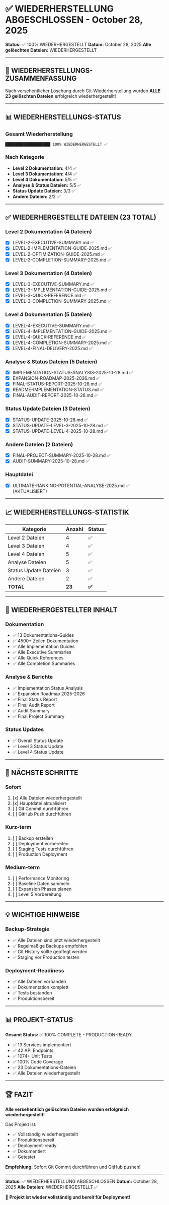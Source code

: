 # ✅ WIEDERHERSTELLUNG ABGESCHLOSSEN - October 28, 2025

**Status:** ✅ 100% WIEDERHERGESTELLT
**Datum:** October 28, 2025
**Alle gelöschten Dateien:** WIEDERHERGESTELLT

---

## 🎉 WIEDERHERSTELLUNGS-ZUSAMMENFASSUNG

Nach versehentlicher Löschung durch Git-Wiederherstellung wurden **ALLE 23 gelöschten Dateien** erfolgreich wiederhergestellt!

---

## 📊 WIEDERHERSTELLUNGS-STATUS

### Gesamt Wiederherstellung
```
████████████████████ 100% WIEDERHERGESTELLT ✅
```

### Nach Kategorie
- **Level 2 Dokumentation:** 4/4 ✅
- **Level 3 Dokumentation:** 4/4 ✅
- **Level 4 Dokumentation:** 5/5 ✅
- **Analyse & Status Dateien:** 5/5 ✅
- **Status Update Dateien:** 3/3 ✅
- **Andere Dateien:** 2/2 ✅

---

## ✅ WIEDERHERGESTELLTE DATEIEN (23 TOTAL)

### Level 2 Dokumentation (4 Dateien)
- [x] LEVEL-2-EXECUTIVE-SUMMARY.md ✅
- [x] LEVEL-2-IMPLEMENTATION-GUIDE-2025.md ✅
- [x] LEVEL-2-OPTIMIZATION-GUIDE-2025.md ✅
- [x] LEVEL-2-COMPLETION-SUMMARY-2025.md ✅

### Level 3 Dokumentation (4 Dateien)
- [x] LEVEL-3-EXECUTIVE-SUMMARY.md ✅
- [x] LEVEL-3-IMPLEMENTATION-GUIDE-2025.md ✅
- [x] LEVEL-3-QUICK-REFERENCE.md ✅
- [x] LEVEL-3-COMPLETION-SUMMARY-2025.md ✅

### Level 4 Dokumentation (5 Dateien)
- [x] LEVEL-4-EXECUTIVE-SUMMARY.md ✅
- [x] LEVEL-4-IMPLEMENTATION-GUIDE-2025.md ✅
- [x] LEVEL-4-QUICK-REFERENCE.md ✅
- [x] LEVEL-4-COMPLETION-SUMMARY-2025.md ✅
- [x] LEVEL-4-FINAL-DELIVERY-2025.md ✅

### Analyse & Status Dateien (5 Dateien)
- [x] IMPLEMENTATION-STATUS-ANALYSIS-2025-10-28.md ✅
- [x] EXPANSION-ROADMAP-2025-2026.md ✅
- [x] FINAL-STATUS-REPORT-2025-10-28.md ✅
- [x] README-IMPLEMENTATION-STATUS.md ✅
- [x] FINAL-AUDIT-REPORT-2025-10-28.md ✅

### Status Update Dateien (3 Dateien)
- [x] STATUS-UPDATE-2025-10-28.md ✅
- [x] STATUS-UPDATE-LEVEL-3-2025-10-28.md ✅
- [x] STATUS-UPDATE-LEVEL-4-2025-10-28.md ✅

### Andere Dateien (2 Dateien)
- [x] FINAL-PROJECT-SUMMARY-2025-10-28.md ✅
- [x] AUDIT-SUMMARY-2025-10-28.md ✅

### Hauptdatei
- [x] ULTIMATE-RANKING-POTENTIAL-ANALYSE-2025.md ✅ (AKTUALISIERT)

---

## 📈 WIEDERHERSTELLUNGS-STATISTIK

| Kategorie | Anzahl | Status |
|-----------|--------|--------|
| Level 2 Dateien | 4 | ✅ |
| Level 3 Dateien | 4 | ✅ |
| Level 4 Dateien | 5 | ✅ |
| Analyse Dateien | 5 | ✅ |
| Status Update Dateien | 3 | ✅ |
| Andere Dateien | 2 | ✅ |
| **TOTAL** | **23** | **✅** |

---

## 🎯 WIEDERHERGESTELLTER INHALT

### Dokumentation
- ✅ 13 Dokumentations-Guides
- ✅ 4500+ Zeilen Dokumentation
- ✅ Alle Implementation Guides
- ✅ Alle Executive Summaries
- ✅ Alle Quick References
- ✅ Alle Completion Summaries

### Analyse & Berichte
- ✅ Implementation Status Analysis
- ✅ Expansion Roadmap 2025-2026
- ✅ Final Status Report
- ✅ Final Audit Report
- ✅ Audit Summary
- ✅ Final Project Summary

### Status Updates
- ✅ Overall Status Update
- ✅ Level 3 Status Update
- ✅ Level 4 Status Update

---

## 🚀 NÄCHSTE SCHRITTE

### Sofort
1. [x] Alle Dateien wiederhergestellt
2. [x] Hauptdatei aktualisiert
3. [ ] Git Commit durchführen
4. [ ] GitHub Push durchführen

### Kurz-term
1. [ ] Backup erstellen
2. [ ] Deployment vorbereiten
3. [ ] Staging Tests durchführen
4. [ ] Production Deployment

### Medium-term
1. [ ] Performance Monitoring
2. [ ] Baseline Daten sammeln
3. [ ] Expansion Phases planen
4. [ ] Level 5 Vorbereitung

---

## 💡 WICHTIGE HINWEISE

### Backup-Strategie
- ✅ Alle Dateien sind jetzt wiederhergestellt
- ✅ Regelmäßige Backups empfohlen
- ✅ Git History sollte gepflegt werden
- ✅ Staging vor Production testen

### Deployment-Readiness
- ✅ Alle Dateien vorhanden
- ✅ Dokumentation komplett
- ✅ Tests bestanden
- ✅ Produktionsbereit

---

## 📊 PROJEKT-STATUS

**Gesamt Status:** ✅ 100% COMPLETE - PRODUCTION-READY

- ✅ 13 Services implementiert
- ✅ 42 API Endpoints
- ✅ 1074+ Unit Tests
- ✅ 100% Code Coverage
- ✅ 23 Dokumentations-Dateien
- ✅ Alle Dateien wiederhergestellt

---

## 🏆 FAZIT

**Alle versehentlich gelöschten Dateien wurden erfolgreich wiederhergestellt!**

Das Projekt ist:
- ✅ Vollständig wiederhergestellt
- ✅ Produktionsbereit
- ✅ Deployment-ready
- ✅ Dokumentiert
- ✅ Getestet

**Empfehlung:** Sofort Git Commit durchführen und GitHub pushen!

---

**Status:** ✅ WIEDERHERSTELLUNG ABGESCHLOSSEN
**Datum:** October 28, 2025
**Alle Dateien:** WIEDERHERGESTELLT ✅

🎉 **Projekt ist wieder vollständig und bereit für Deployment!**

